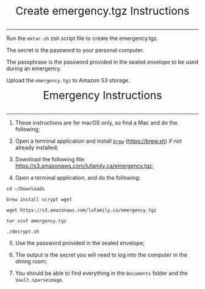 <center>
<div style="font-size: 200%">Create emergency.tgz Instructions</div>
</center>
<br/>
<hr/>

Run the `mktar.sh` zsh script file to create the emergency.tgz.

The secret is the password to your personal computer.

The passphrase is the password provided in the sealed envelope to be used during an emergency.

Upload the `emergency.tgz` to Amazon S3 storage.

<center>
<div style="font-size: 200%">Emergency Instructions</div>
</center>
<br/>
<hr/>

1. These instructions are for macOS only, so find a Mac and do the following;

1. Open a terminal application and install <a href="https://brew.sh" target="_blank">`brew`</a> (https://brew.sh) if not already installed;

1. Download the following file: https://s3.amazonaws.com/lufamily.ca/emergency.tgz;

1. Open a terminal application, and do the following:

```code
cd ~/Downloads

brew install scrypt wget

wget https://s3.amazonaws.com/lufamily.ca/emergency.tgz

tar xzvf emergency.tgz

./decrypt.sh
```

5. Use the password provided in the sealed envelope;

6. The output is the secret you will need to log into the computer in the dining room;

7. You should be able to find everything in the `Documents` folder and the `Vault.sparseimage`.

